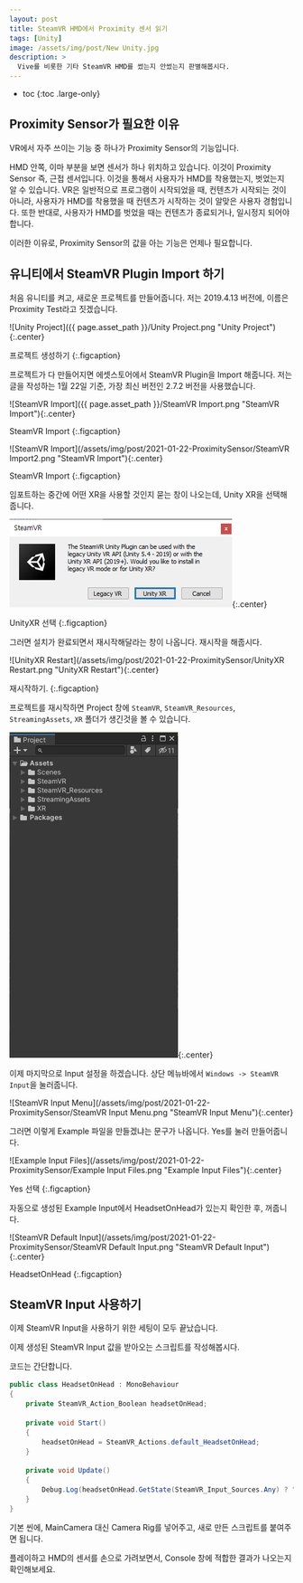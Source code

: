 ```yaml
---
layout: post
title: SteamVR HMD에서 Proximity 센서 읽기
tags: [Unity]
image: /assets/img/post/New Unity.jpg
description: >
  Vive를 비롯한 기타 SteamVR HMD를 썼는지 안썼는지 판별해봅시다.
---
```


* toc
{:toc .large-only}

## Proximity Sensor가 필요한 이유

VR에서 자주 쓰이는 기능 중 하나가 Proximity Sensor의 기능입니다. 

HMD 안쪽, 이마 부분을 보면 센서가 하나 위치하고 있습니다. 이것이 Proximity Sensor 즉, 근접 센서입니다. 이것을 통해서 사용자가 HMD를 착용했는지, 벗었는지 알 수 있습니다.
VR은 일반적으로 프로그램이 시작되었을 때, 컨텐츠가 시작되는 것이 아니라, 사용자가 HMD를 착용했을 때 컨텐츠가 시작하는 것이 알맞은 사용자 경험입니다. 또한 반대로, 사용자가 HMD를 벗었을 때는 컨텐츠가 종료되거나, 일시정지 되어야 합니다.

이러한 이유로, Proximity Sensor의 값을 아는 기능은 언제나 필요합니다.

## 유니티에서 SteamVR Plugin Import 하기

처음 유니티를 켜고, 새로운 프로젝트를 만들어줍니다. 저는 2019.4.13 버전에, 이름은 Proximity Test라고 짓겠습니다.

![Unity Project]({{ page.asset_path }}/Unity Project.png "Unity Project"){:.center}

프로젝트 생성하기
{:.figcaption}

프로젝트가 다 만들어지면 에셋스토어에서 SteamVR Plugin을 Import 해줍니다. 저는 글을 작성하는 1월 22일 기준, 가장 최신 버전인 2.7.2 버전을 사용했습니다. 

![SteamVR Import]({{ page.asset_path }}/SteamVR Import.png "SteamVR Import"){:.center}

SteamVR Import
{:.figcaption}

![SteamVR Import](/assets/img/post/2021-01-22-ProximitySensor/SteamVR Import2.png "SteamVR Import"){:.center}

SteamVR Import
{:.figcaption}

임포트하는 중간에 어떤 XR을 사용할 것인지 묻는 창이 나오는데, Unity XR을 선택해줍니다. 

![UnityXR](/assets/img/post/2021-01-22-ProximitySensor/UnityXR.png "UnityXR"){:.center}

UnityXR 선택
{:.figcaption}

그러면 설치가 완료되면서 재시작해달라는 창이 나옵니다. 재시작을 해줍시다. 

![UnityXR Restart](/assets/img/post/2021-01-22-ProximitySensor/UnityXR Restart.png "UnityXR Restart"){:.center}

재시작하기.
{:.figcaption}

프로젝트를 재시작하면 Project 창에 `SteamVR`, `SteamVR_Resources`, `StreamingAssets`, `XR` 폴더가 생긴것을 볼 수 있습니다. 

![ProjectWindow](/assets/img/post/2021-01-22-ProximitySensor/ProjectWindow.png "ProjectWindow"){:.center}

이제 마지막으로 Input 설정을 하겠습니다. 상단 메뉴바에서 `Windows -> SteamVR Input`을 눌러줍니다.

![SteamVR Input Menu](/assets/img/post/2021-01-22-ProximitySensor/SteamVR Input Menu.png "SteamVR Input Menu"){:.center}

그러면 이렇게 Example 파일을 만들겠냐는 문구가 나옵니다. Yes를 눌러 만들어줍니다.

![Example Input Files](/assets/img/post/2021-01-22-ProximitySensor/Example Input Files.png "Example Input Files"){:.center}

Yes 선택
{:.figcaption}

자동으로 생성된 Example Input에서 HeadsetOnHead가 있는지 확인한 후, 꺼줍니다.

![SteamVR Default Input](/assets/img/post/2021-01-22-ProximitySensor/SteamVR Default Input.png "SteamVR Default Input"){:.center}

HeadsetOnHead
{:.figcaption}


## SteamVR Input 사용하기

이제  SteamVR Input을 사용하기 위한 세팅이 모두 끝났습니다. 

이제 생성된 SteamVR Input 값을 받아오는 스크립트를 작성해봅시다.

코드는 간단합니다.

```csharp
public class HeadsetOnHead : MonoBehaviour
{
    private SteamVR_Action_Boolean headsetOnHead;

    private void Start()
    {
        headsetOnHead = SteamVR_Actions.default_HeadsetOnHead;
    }

    private void Update()
    {
        Debug.Log(headsetOnHead.GetState(SteamVR_Input_Sources.Any) ? "On" : "Off");
    }
}
```

기본 씬에, MainCamera 대신 Camera Rig를 넣어주고, 새로 만든 스크립트를 붙여주면 됩니다.

플레이하고 HMD의 센서를 손으로 가려보면서, Console 창에 적합한 결과가 나오는지 확인해보세요.